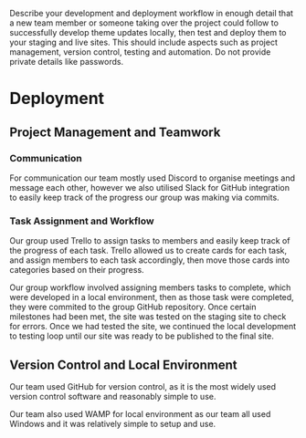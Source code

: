 Describe your development and deployment workflow in enough detail that a
new team member or someone taking over the project could follow to successfully develop theme
updates locally, then test and deploy them to your staging and live sites. This should include aspects
such as project management, version control, testing and automation. Do not provide private details
like passwords.


# Deployment 

## Project Management and Teamwork

### Communication 

For communication our team mostly used Discord to organise meetings and message each 
other, however we also utilised Slack for GitHub integration to easily keep track of 
the progress our group was making via commits.

### Task Assignment and Workflow

Our group used Trello to assign tasks to members and easily keep track of the progress of each task. Trello allowed us 
to create cards for each task, and assign members to each task accordingly, then move those cards into categories 
based on their progress. 

Our group workflow involved assigning members tasks to complete, which were developed in a local environment, then as those task were completed, they were
commited to the group GitHub repository. Once certain milestones had been met, the site was tested on the staging 
site to check for errors. Once we had tested the site, we continued the local development to testing loop until our 
site was ready to be published to the final site. 

## Version Control and Local Environment

Our team used GitHub for version control, as it is the most widely used version control software and reasonably simple 
to use. 

Our team also used WAMP for local environment as our team all used Windows and it was relatively simple to setup and 
use.